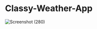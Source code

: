 # Classy-Weather-App
![Screenshot (280)](https://github.com/sandali-singh/Classy-Weather/assets/72544086/574768dc-48dd-4934-8ff9-cde633d9cc7d)
